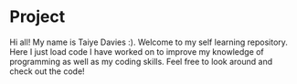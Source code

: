 # Project
Hi all! My name is Taiye Davies :). Welcome to my self learning repository. Here I just load code I have worked on to improve my knowledge of programming as well as my coding skills.
Feel free to look around and check out the code!

